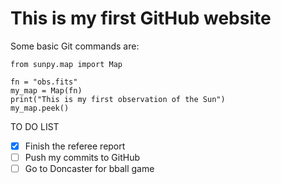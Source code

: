# This is my first GitHub website
Some basic Git commands are:
```
from sunpy.map import Map

fn = "obs.fits"
my_map = Map(fn)
print("This is my first observation of the Sun")
my_map.peek()
```

TO DO LIST

- [x] Finish the referee report
- [ ] Push my commits to GitHub
- [ ] Go to Doncaster for bball game